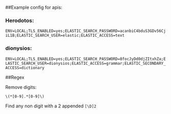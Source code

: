 ##Example config for apis:

### Herodotos:

`ENV=LOCAL;TLS_ENABLED=yes;ELASTIC_SEARCH_PASSWORD=acanbiC4bduS3GDv56CjiL1B;ELASTIC_SEARCH_USER=elastic;ELASTIC_ACCESS=text`

### dionysios:

`ENV=LOCAL;TLS_ENABLED=yes;ELASTIC_SEARCH_PASSWORD=8focJyDd0djZItxhZa;ELASTIC_SEARCH_USER=dionysios;ELASTIC_ACCESS=grammar;ELASTIC_SECONDARY_ACCESS=dictionary`

##Regex

Remove digits:

`\(*[0-9].*[0-9]\)`


Find any non digit with a 2 appended
`[\D]2`